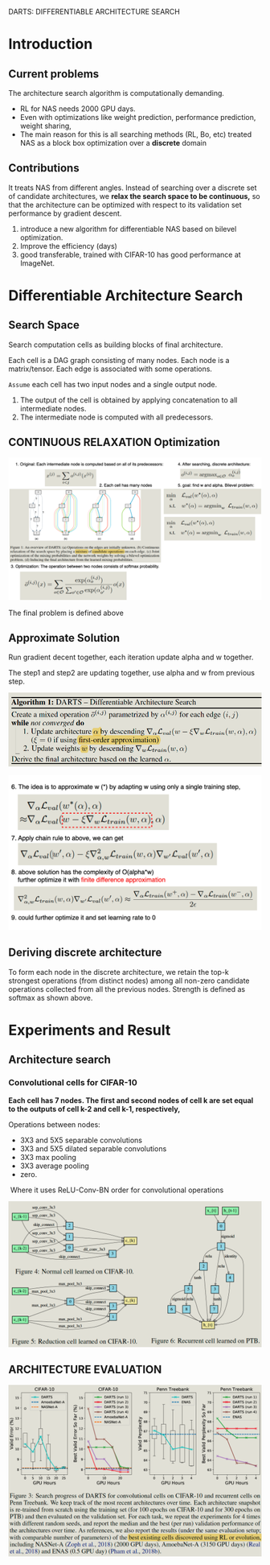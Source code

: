 DARTS: DIFFERENTIABLE ARCHITECTURE SEARCH

# Introduction

## Current problems

The architecture search algorithm is computationally demanding.

- RL for NAS needs 2000 GPU days.
- Even with optimizations like weight prediction, performance prediction,  weight sharing, 
- The main reason for this is all searching methods (RL, Bo, etc) treated NAS as a block box optimization over a **discrete** domain

## Contributions

It treats NAS from different angles. Instead of searching over a discrete set of candidate architectures, we **relax the search space to be continuous,** so that the architecture can be optimized with respect to its validation set performance by gradient descent.

1. introduce a new algorithm for differentiable NAS based on bilevel optimization.
2. Improve the efficiency (days)
3. good transferable, trained with CIFAR-10 has good performance at ImageNet.

# Differentiable Architecture Search

## Search Space

Search computation cells as building blocks of final architecture. 

Each cell is a DAG graph consisting of many nodes. Each node is a matrix/tensor. Each edge is associated with some operations.

`Assume` each cell has two input nodes and a single output node.

1. The output of the cell is obtained by applying concatenation to all intermediate nodes.
2. The intermediate node is computed with all predecessors. 

## CONTINUOUS RELAXATION Optimization

![image-20220427221154302](imgs/image-20220427221154302.png)

The final problem is defined above

## Approximate Solution

Run gradient decent together, each iteration update alpha and w together. 

The step1 and step2 are updating together, use alpha and w from previous step.

![image-20220427221114843](imgs/image-20220427221114843.png)

![image-20220427221950638](imgs/image-20220427221950638.png)

## Deriving discrete architecture

To form each node in the discrete architecture, we retain the top-k strongest operations (from distinct nodes) among all non-zero candidate operations collected from all the previous nodes. Strength is defined as softmax as shown above.

# Experiments and Result

## Architecture search

### Convolutional cells for CIFAR-10

**Each cell has 7 nodes. The first and second nodes of cell k are set equal to the outputs of cell k-2 and cell k-1, respectively,**

Operations between nodes:

- 3X3 and 5X5 separable convolutions
- 3X3 and 5X5 dilated separable convolutions
- 3X3 max pooling
- 3X3 average pooling
- zero.

​	Where it uses ReLU-Conv-BN order for convolutional operations

![image-20220427222735713](imgs/image-20220427222735713.png)

## ARCHITECTURE EVALUATION



![image-20220427222829736](imgs/image-20220427222829736.png)













